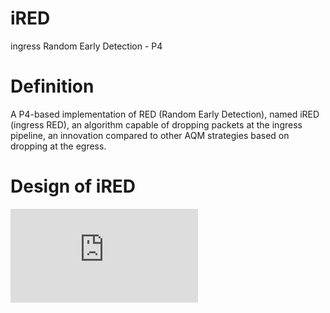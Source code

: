 # iRED
ingress Random Early Detection - P4

# Definition
A P4-based implementation of RED (Random Early Detection), named iRED (ingress RED), an algorithm capable of dropping packets at the ingress pipeline, an innovation compared to other AQM strategies based on dropping at the egress.

# Design of iRED
<embed src="https://github.com/leandrocalmeida/iRED/blob/main/iRED.pdf" type="application/pdf">

